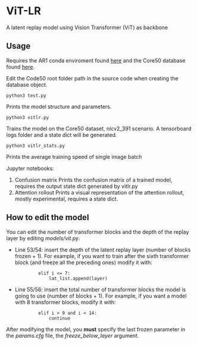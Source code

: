 # ViT-LR
A latent replay model using Vision Transformer (ViT) as backbone

## Usage
Requires the AR1 conda enviroment found [here](https://github.com/vlomonaco/ar1-pytorch) and the Core50 database found [here](https://github.com/vlomonaco/core50).

Edit the Code50 root folder path in the source code when creating the database object.

```
python3 test.py
```

Prints the model structure and parameters.

```
python3 vitlr.py
```

Trains the model on the Core50 dataset, nicv2_391 scenario. A tensorboard logs folder and a state dict will be generated.

```
python3 vitlr_stats.py
```

Prints the average training speed of single image batch

Jupyter notebooks:
1. Confusion matrix
Prints the confusion matrix of a trained model, requires the output state dict generated by vitlr.py
2. Attention rollout
Prints a visual representation of the attention rollout, mostly experimental, requires a state dict.

## How to edit the model
You can edit the number of transformer blocks and the depth of the replay layer by editing *models/vit.py*.

- Line 53/54: insert the depth of the latent replay layer (number of blocks frozen + 1). For example, if you want to train after the sixth transformer block (and freeze all the preceding ones) modify it with:
```
            elif i <= 7:
                lat_list.append(layer)
```
- Line 55/56: insert the total number of transformer blocks the model is going to use (number of blocks + 1). For example, if you want a model with 8 transformer blocks, modify it with:
```
            elif i > 9 and i < 14:
                continue
```

After modifying the model, you **must** specify the last frozen parameter in the *params.cfg* file, the *freeze_below_layer* argument.




